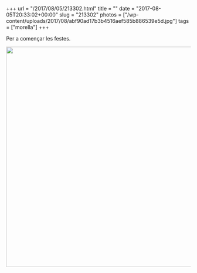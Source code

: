 +++
url = "/2017/08/05/213302.html"
title = ""
date = "2017-08-05T20:33:02+00:00"
slug = "213302"
photos = ["/wp-content/uploads/2017/08/abf90ad17b3b4516aef585b886539e5d.jpg"]
tags = ["morella"]
+++

Per a començar les festes.

<img src="/wp-content/uploads/2017/08/abf90ad17b3b4516aef585b886539e5d.jpg" width="600" height="600" style="height: auto">
